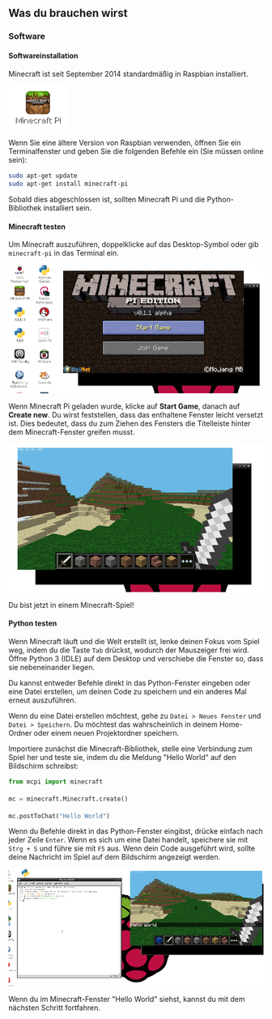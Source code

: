 ## Was du brauchen wirst

### Software

#### Softwareinstallation

Minecraft ist seit September 2014 standardmäßig in Raspbian installiert.

![Minecraft Pi Desktop-Symbol](images/minecraft-pi-shortcut.png)

Wenn Sie eine ältere Version von Raspbian verwenden, öffnen Sie ein Terminalfenster und geben Sie die folgenden Befehle ein (Sie müssen online sein):

```bash
sudo apt-get update
sudo apt-get install minecraft-pi
```

Sobald dies abgeschlossen ist, sollten Minecraft Pi und die Python-Bibliothek installiert sein.

#### Minecraft testen

Um Minecraft auszuführen, doppelklicke auf das Desktop-Symbol oder gib `minecraft-pi` in das Terminal ein.

![](images/mcpi-start.png)

Wenn Minecraft Pi geladen wurde, klicke auf **Start Game**, danach auf **Create new**. Du wirst feststellen, dass das enthaltene Fenster leicht versetzt ist. Dies bedeutet, dass du zum Ziehen des Fensters die Titelleiste hinter dem Minecraft-Fenster greifen musst.

![](images/mcpi-game.png)

Du bist jetzt in einem Minecraft-Spiel!

#### Python testen

Wenn Minecraft läuft und die Welt erstellt ist, lenke deinen Fokus vom Spiel weg, indem du die Taste `Tab` drückst, wodurch der Mauszeiger frei wird. Öffne Python 3 (IDLE) auf dem Desktop und verschiebe die Fenster so, dass sie nebeneinander liegen.

Du kannst entweder Befehle direkt in das Python-Fenster eingeben oder eine Datei erstellen, um deinen Code zu speichern und ein anderes Mal erneut auszuführen.

Wenn du eine Datei erstellen möchtest, gehe zu `Datei > Neues Fenster` und `Datei > Speichern`. Du möchtest das wahrscheinlich in deinem Home-Ordner oder einem neuen Projektordner speichern.

Importiere zunächst die Minecraft-Bibliothek, stelle eine Verbindung zum Spiel her und teste sie, indem du die Meldung "Hello World" auf den Bildschirm schreibst:

```python
from mcpi import minecraft

mc = minecraft.Minecraft.create()

mc.postToChat("Hello World")
```

Wenn du Befehle direkt in das Python-Fenster eingibst, drücke einfach nach jeder Zeile `Enter`. Wenn es sich um eine Datei handelt, speichere sie mit `Strg + S` und führe sie mit `F5` aus. Wenn dein Code ausgeführt wird, sollte deine Nachricht im Spiel auf dem Bildschirm angezeigt werden.

![](images/mcpi-idle.png)

Wenn du im Minecraft-Fenster "Hello World" siehst, kannst du mit dem nächsten Schritt fortfahren.